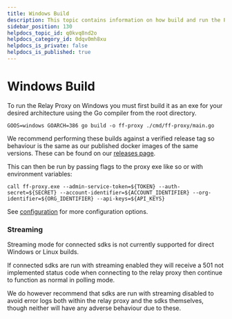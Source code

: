 ```yaml
---
title: Windows Build
description: This topic contains information on how build and run the Proxy on windows machines
sidebar_position: 130
helpdocs_topic_id: q0kvq8nd2o
helpdocs_category_id: 0dqv0mh8xu
helpdocs_is_private: false
helpdocs_is_published: true
---
```


# Windows Build

To run the Relay Proxy on Windows you must first build it as an exe for your desired architecture using the Go compiler from the root directory.

`GOOS=windows GOARCH=386 go build -o ff-proxy ./cmd/ff-proxy/main.go`

We recommend performing these builds against a verified release tag so behaviour is the same as our published docker images of the same versions. These can be found on our [releases page](https://github.com/harness/ff-proxy/releases).

This can then be run by passing flags to the proxy exe like so or with environment variables: 

`call ff-proxy.exe --admin-service-token=${TOKEN} --auth-secret=${SECRET} --account-identifier=${ACCOUNT_IDENTIFIER} --org-identifier=${ORG_IDENTIFIER} --api-keys=${API_KEYS}`

See [configuration](./configuration.md) for more configuration options.

### Streaming
Streaming mode for connected sdks is not currently supported for direct Windows or Linux builds. 

If connected sdks are run with streaming enabled they will receive a 501 not implemented status code when connecting to the relay proxy then continue to function as normal in polling mode.

We do however recommend that sdks are run with streaming disabled to avoid error logs both within the relay proxy and the sdks themselves, though neither will have any adverse behaviour due to these.
